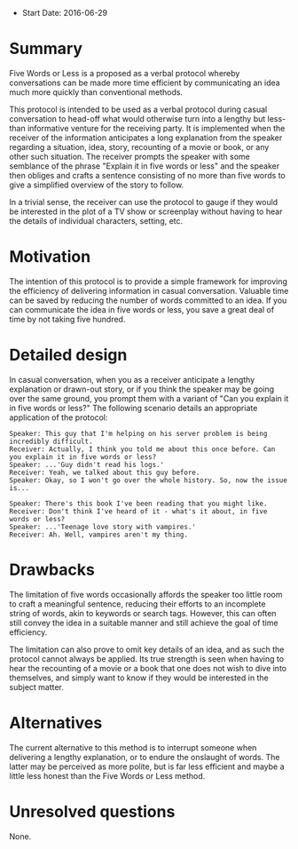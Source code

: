 - Start Date: 2016-06-29

# Summary

Five Words or Less is a proposed as a verbal protocol whereby conversations can be made more time efficient by communicating an idea much more quickly than conventional methods.

This protocol is intended to be used as a verbal protocol during casual conversation to head-off what would otherwise turn into a lengthy but less-than informative venture for the receiving party. It is implemented when the receiver of the information anticipates a long explanation from the speaker regarding a situation, idea, story, recounting of a movie or book, or any other such situation. The receiver prompts the speaker with some semblance of the phrase "Explain it in five words or less" and the speaker then obliges and crafts a sentence consisting of no more than five words to give a simplified overview of the story to follow.

In a trivial sense, the receiver can use the protocol to gauge if they would be interested in the plot of a TV show or screenplay without having to hear the details of individual characters, setting, etc.

# Motivation

The intention of this protocol is to provide a simple framework for improving the efficiency of delivering information in casual conversation. Valuable time can be saved by reducing the number of words committed to an idea. If you can communicate the idea in five words or less, you save a great deal of time by not taking five hundred.

# Detailed design

In casual conversation, when you as a receiver anticipate a lengthy explanation or drawn-out story, or if you think the speaker may be going over the same ground, you prompt them with a variant of "Can you explain it in five words or less?" The following scenario details an appropriate application of the protocol:

```
Speaker: This guy that I'm helping on his server problem is being incredibly difficult.
Receiver: Actually, I think you told me about this once before. Can you explain it in five words or less?
Speaker: ...'Guy didn't read his logs.'
Receiver: Yeah, we talked about this guy before.
Speaker: Okay, so I won't go over the whole history. So, now the issue is...
```

```
Speaker: There's this book I've been reading that you might like.
Receiver: Don't think I've heard of it - what's it about, in five words or less?
Speaker: ...'Teenage love story with vampires.'
Receiver: Ah. Well, vampires aren't my thing.
```

# Drawbacks

The limitation of five words occasionally affords the speaker too little room to craft a meaningful sentence, reducing their efforts to an incomplete string of words, akin to keywords or search tags. However, this can often still convey the idea in a suitable manner and still achieve the goal of time efficiency. 

The limitation can also prove to omit key details of an idea, and as such the protocol cannot always be applied. Its true strength is seen when having to hear the recounting of a movie or a book that one does not wish to dive into themselves, and simply want to know if they would be interested in the subject matter.

# Alternatives

The current alternative to this method is to interrupt someone when delivering a lengthy explanation, or to endure the onslaught of words. The latter may be perceived as more polite, but is far less efficient and maybe a little less honest than the Five Words or Less method.

# Unresolved questions

None.
